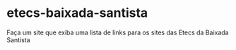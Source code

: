 # etecs-baixada-santista
Faça um site que exiba uma lista de links para os sites das Etecs da Baixada Santista
